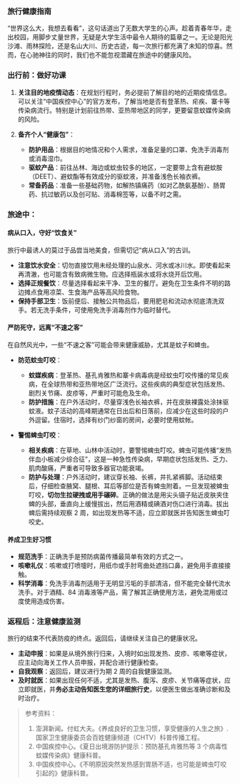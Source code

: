 ### 旅行健康指南

“世界这么大，我想去看看”，这句话道出了无数大学生的心声。趁着青春年华，走出校园，用脚步丈量世界，无疑是大学生活中最令人期待的篇章之一。无论是阳光沙滩、雨林探险，还是名山大川、历史古迹，每一次旅行都充满了未知的惊喜。然而，在心驰神往的同时，我们也不能忽视潜藏在旅途中的健康风险。

### 出行前：做好功课

1.  **关注目的地疫情动态**：在规划行程时，务必提前了解目的地的近期疫情信息。可以关注“中国疾控中心”的官方发布，了解当地是否有登革热、疟疾、寨卡等传染病流行。特别是计划前往热带、亚热带地区的同学，更要留意蚊媒传染病的风险。

2.  **备齐个人“健康包”**：
    - **防护用品**：根据目的地情况和个人需求，准备足量的口罩、免洗手消毒剂或消毒湿巾。
    - **驱蚊产品**：前往丛林、海边或蚊虫较多的地区，一定要带上含有避蚊胺（DEET）、避蚊酯等有效成分的驱蚊液，并准备浅色长袖衣裤。
    - **常备药品**：准备一些基础药物，如解热镇痛药（如对乙酰氨基酚）、肠胃药、抗过敏药以及创可贴、消毒棉签等，以备不时之需。

### 旅途中：

#### 病从口入，守好“饮食关”

旅行中最诱人的莫过于品尝当地美食，但需切记“病从口入”的古训。

- **注意饮水安全**：切勿直接饮用未经处理的山泉水、河水或冰川水。即使看起来再清澈，也可能含有致病微生物。应选择瓶装水或将水烧开后饮用。
- **选择正规餐饮**：尽量选择看起来干净、卫生的餐厅。避免在卫生条件不明的路边摊点食用凉菜、生食海产品等高风险食物。
- **保持手部卫生**：饭前便后、接触公共物品后，要用肥皂和流动水彻底清洗双手。若无洗手条件，可使用免洗手消毒剂作为临时替代。

#### 严防死守，远离“不速之客”

在自然风光中，一些“不速之客”可能会带来健康威胁，尤其是蚊子和蜱虫。

- **防范蚊虫叮咬**：
    - **蚊媒疾病**：登革热、基孔肯雅热和寨卡病毒病是经蚊虫叮咬传播的常见疾病，在全球热带和亚热带地区广泛流行。这些疾病的典型症状包括发热、剧烈关节痛、皮疹等，严重时可能危及生命。
    - **防护措施**：在户外活动时，尽量穿浅色长袖衣裤，并在皮肤裸露处涂抹驱蚊液。蚊子活动的高峰期通常在日出后和日落前，应减少在这些时段的户外逗留。住宿时，选择有纱门纱窗的房间，必要时使用蚊帐。

- **警惕蜱虫叮咬**：
    - **相关疾病**：在草地、山林中活动时，要警惕蜱虫叮咬。蜱虫可能传播“发热伴血小板减少综合征”，这是一种急性传染病，早期症状包括发热、乏力、肌肉酸痛，严重者可导致多器官功能衰竭。
    - **防护与处理**：户外活动时，建议穿长袖、长裤，并扎紧裤脚。活动结束后，仔细检查腋窝、腿根、耳后等部位是否有蜱虫附着。一旦发现被蜱虫叮咬，**切勿生拉硬拽或用手碾碎**。正确的做法是用尖头镊子贴近皮肤夹住蜱的头部，垂直向上缓慢拔出，然后用酒精或碘酒对伤口进行消毒。拔出蜱后需持续观察 2 周，如出现发热等不适，应立即就医并告知医生蜱虫叮咬史。

#### 养成卫生好习惯

- **规范洗手**：正确洗手是预防病菌传播最简单有效的方式之一。
- **咳嗽礼仪**：咳嗽或打喷嚏时，用纸巾或手肘弯曲处遮挡口鼻，避免用手直接接触。
- **科学消毒**：免洗手消毒剂适用于无明显污垢的手部清洁，但不能完全替代流水洗手。对于酒精、84 消毒液等产品，需了解其正确使用方法，避免混用或过度使用造成伤害。

### 返程后：注意健康监测

旅行的结束不代表防疫的终点。返回后，请继续关注自己的健康状况。

- **主动申报**：如果是从境外旅行归来，入境时如出现发热、皮疹、咳嗽等症状，应主动向海关工作人员申报，并配合进行健康检查。
- **自我观察**：返回后，建议进行为期 2 周的自我健康监测。
- **及时就医**：如果出现任何不适，尤其是发热、腹泻、皮疹、关节痛等症状，应立即就医，并**务必主动告知医生您的详细旅行史**，以便医生做出准确诊断和及时治疗。

> 参考资料：
>
> 1.  澎湃新闻。付虹大夫。《养成良好的卫生习惯，享受健康的人生之旅》. 国家卫生健康委员会百姓健康频道（CHTV）科普传播工程。
> 2.  中国疾控中心。《夏日出境游防护提示：预防基孔肯雅热等 3 个病毒性蚊媒传染病》健康科普。
> 3.  中国疾控中心。《不明原因突然发热感到胃肠不适，也可能是蜱虫叮咬引起的》健康科普。
